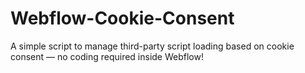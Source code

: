 # Webflow-Cookie-Consent
A simple script to manage third-party script loading based on cookie consent — no coding required inside Webflow!  
